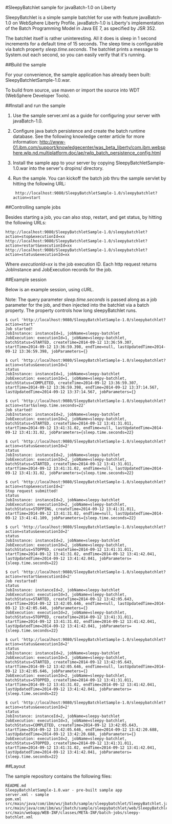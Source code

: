 #SleepyBatchlet sample for javaBatch-1.0 on Liberty

SleepyBatchlet is a simple sample batchlet for use with feature javaBatch-1.0 on WebSphere Liberty Profile.
javaBatch-1.0 is Liberty's implementation of the Batch Programming Model in Java EE 7, as specified by JSR 352.

The batchlet itself is rather uninteresting. All it does is sleep in 1 second increments for a default time
of 15 seconds.  The sleep time is configurable via batch property *sleep.time.seconds*.  The batchlet
prints a message to System.out each second, so you can easily verify that it's running.

##Build the sample

For your convenience, the sample application has already been built: SleepyBatchletSample-1.0.war.

To build from source, use maven or import the source into WDT (WebSphere Developer Tools).

##Install and run the sample

1. Use the sample server.xml as a guide for configuring your server with javaBatch-1.0.

2. Configure java batch persistence and create the batch runtime database. See the following knowledge center
article for more information: http://www-01.ibm.com/support/knowledgecenter/was_beta_liberty/com.ibm.websphere.wlp.nd.multiplatform.doc/ae/rwlp_batch_persistence_config.html

3. Install the sample app to your server by copying SleepyBatchletSample-1.0.war into
the server's dropins/ directory.

4. Run the sample. You can kickoff the batch job thru the sample servlet
by hitting the following URL:

        http://localhost:9080/SleepyBatchletSample-1.0/sleepybatchlet?action=start

##Controlling sample jobs

Besides starting a job, you can also stop, restart, and get status, by hitting the following URLs:

    http://localhost:9080/SleepyBatchletSample-1.0/sleepybatchlet?action=stop&executionId=xx
    http://localhost:9080/SleepyBatchletSample-1.0/sleepybatchlet?action=restart&executionId=xx
    http://localhost:9080/SleepyBatchletSample-1.0/sleepybatchlet?action=status&executionId=xx

Where *executionId=xx* is the job execution ID.  Each http request returns JobInstance and JobExecution
records for the job.  

##Example session

Below is an example session, using cURL.  

Note: The query parameter *sleep.time.seconds* is passed along as a job parameter for the job, and then injected into the batchlet via a batch property.  The property controls how long sleepyBatchlet runs.

```
$ curl 'http://localhost:9080/SleepyBatchletSample-1.0/sleepybatchlet?action=start'
Job started!
JobInstance: instanceId=1, jobName=sleepy-batchlet
JobExecution: executionId=1, jobName=sleepy-batchlet, batchStatus=STARTED, createTime=2014-09-12 13:36:59.307, startTime=2014-09-12 13:36:59.398, endTime=null, lastUpdatedTime=2014-09-12 13:36:59.398, jobParameters={}

$ curl 'http://localhost:9080/SleepyBatchletSample-1.0/sleepybatchlet?action=status&executionId=1'
status
JobInstance: instanceId=1, jobName=sleepy-batchlet
JobExecution: executionId=1, jobName=sleepy-batchlet, batchStatus=COMPLETED, createTime=2014-09-12 13:36:59.307, startTime=2014-09-12 13:36:59.398, endTime=2014-09-12 13:37:14.567, lastUpdatedTime=2014-09-12 13:37:14.567, jobParameters={}

$ curl 'http://localhost:9080/SleepyBatchletSample-1.0/sleepybatchlet?action=start&sleep.time.seconds=22'
Job started!
JobInstance: instanceId=2, jobName=sleepy-batchlet
JobExecution: executionId=2, jobName=sleepy-batchlet, batchStatus=STARTED, createTime=2014-09-12 13:41:31.011, startTime=2014-09-12 13:41:31.02, endTime=null, lastUpdatedTime=2014-09-12 13:41:31.02, jobParameters={sleep.time.seconds=22}

$ curl 'http://localhost:9080/SleepyBatchletSample-1.0/sleepybatchlet?action=status&executionId=2'
status
JobInstance: instanceId=2, jobName=sleepy-batchlet
JobExecution: executionId=2, jobName=sleepy-batchlet, batchStatus=STARTED, createTime=2014-09-12 13:41:31.011, startTime=2014-09-12 13:41:31.02, endTime=null, lastUpdatedTime=2014-09-12 13:41:31.02, jobParameters={sleep.time.seconds=22}

$ curl 'http://localhost:9080/SleepyBatchletSample-1.0/sleepybatchlet?action=stop&executionId=2'
Stop request submitted!
status
JobInstance: instanceId=2, jobName=sleepy-batchlet
JobExecution: executionId=2, jobName=sleepy-batchlet, batchStatus=STOPPING, createTime=2014-09-12 13:41:31.011, startTime=2014-09-12 13:41:31.02, endTime=null, lastUpdatedTime=2014-09-12 13:41:41.109, jobParameters={sleep.time.seconds=22}

$ curl 'http://localhost:9080/SleepyBatchletSample-1.0/sleepybatchlet?action=status&executionId=2'
status
JobInstance: instanceId=2, jobName=sleepy-batchlet
JobExecution: executionId=2, jobName=sleepy-batchlet, batchStatus=STOPPED, createTime=2014-09-12 13:41:31.011, startTime=2014-09-12 13:41:31.02, endTime=2014-09-12 13:41:42.041, lastUpdatedTime=2014-09-12 13:41:42.041, jobParameters={sleep.time.seconds=22}

$ curl 'http://localhost:9080/SleepyBatchletSample-1.0/sleepybatchlet?action=restart&executionId=2'
Job restarted!
status
JobInstance: instanceId=2, jobName=sleepy-batchlet
JobExecution: executionId=3, jobName=sleepy-batchlet, batchStatus=STARTED, createTime=2014-09-12 13:42:05.643, startTime=2014-09-12 13:42:05.646, endTime=null, lastUpdatedTime=2014-09-12 13:42:05.646, jobParameters={}
JobExecution: executionId=2, jobName=sleepy-batchlet, batchStatus=STOPPED, createTime=2014-09-12 13:41:31.011, startTime=2014-09-12 13:41:31.02, endTime=2014-09-12 13:41:42.041, lastUpdatedTime=2014-09-12 13:41:42.041, jobParameters={sleep.time.seconds=22}

$ curl 'http://localhost:9080/SleepyBatchletSample-1.0/sleepybatchlet?action=status&executionId=2'
status
JobInstance: instanceId=2, jobName=sleepy-batchlet
JobExecution: executionId=3, jobName=sleepy-batchlet, batchStatus=STARTED, createTime=2014-09-12 13:42:05.643, startTime=2014-09-12 13:42:05.646, endTime=null, lastUpdatedTime=2014-09-12 13:42:05.646, jobParameters={}
JobExecution: executionId=2, jobName=sleepy-batchlet, batchStatus=STOPPED, createTime=2014-09-12 13:41:31.011, startTime=2014-09-12 13:41:31.02, endTime=2014-09-12 13:41:42.041, lastUpdatedTime=2014-09-12 13:41:42.041, jobParameters={sleep.time.seconds=22}

$ curl 'http://localhost:9080/SleepyBatchletSample-1.0/sleepybatchlet?action=status&executionId=2'
status
JobInstance: instanceId=2, jobName=sleepy-batchlet
JobExecution: executionId=3, jobName=sleepy-batchlet, batchStatus=COMPLETED, createTime=2014-09-12 13:42:05.643, startTime=2014-09-12 13:42:05.646, endTime=2014-09-12 13:42:20.688, lastUpdatedTime=2014-09-12 13:42:20.688, jobParameters={}
JobExecution: executionId=2, jobName=sleepy-batchlet, batchStatus=STOPPED, createTime=2014-09-12 13:41:31.011, startTime=2014-09-12 13:41:31.02, endTime=2014-09-12 13:41:42.041, lastUpdatedTime=2014-09-12 13:41:42.041, jobParameters={sleep.time.seconds=22}
```

##Layout

The sample repository contains the following files:

    README.md 
    SleepyBatchletSample-1.0.war - pre-built sample app
    server.xml - sample 
    pom.xml
    src/main/java/com/ibm/ws/jbatch/sample/sleepybatchlet/SleepyBatchlet.java
    src/main/java/com/ibm/ws/jbatch/sample/sleepybatchlet/web/SleepyBatchletServlet.java
    src/main/webapp/WEB-INF/classes/META-INF/batch-jobs/sleepy-batchlet.xml


